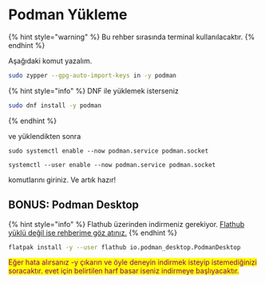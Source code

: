 # Podman Yükleme

{% hint style="warning" %}
Bu rehber sırasında terminal kullanılacaktır.
{% endhint %}

Aşağıdaki komut yazalım.&#x20;

```bash
sudo zypper --gpg-auto-import-keys in -y podman
```

{% hint style="info" %}
DNF ile yüklemek isterseniz

```bash
sudo dnf install -y podman
```
{% endhint %}

ve yüklendikten sonra&#x20;

```
sudo systemctl enable --now podman.service podman.socket
```

```
systemctl --user enable --now podman.service podman.socket
```

komutlarını giriniz. Ve artık hazır!

## BONUS: Podman Desktop

{% hint style="info" %}
Flathub üzerinden indirmeniz gerekiyor. [Flathub yüklü değil ise rehberime göz atınız.](../paket-yoeneticileri-ve-depolar/flatpak-yuekleme.md#nasil-yueklenir)
{% endhint %}

```bash
flatpak install -y --user flathub io.podman_desktop.PodmanDesktop
```

<mark style="color:purple;">Eğer hata alırsanız -y çıkarın ve öyle deneyin indirmek isteyip istemediğinizi soracaktır. evet için belirtilen harf basar iseniz indirmeye başlıyacaktır.</mark>

